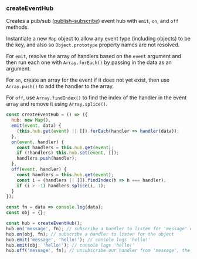 ### createEventHub

Creates a pub/sub ([publish–subscribe](https://en.wikipedia.org/wiki/Publish%E2%80%93subscribe_pattern)) event hub with `emit`, `on`, and `off` methods.

Instantiate a new `Map` object to allow any event type (including objects) to be the key, and also so `Object.prototype` property names are not resolved.

For `emit`, resolve the array of handlers based on the `event` argument and then run
each one with `Array.forEach()` by passing in the data as an argument.

For `on`, create an array for the event if it does not yet exist, then use `Array.push()` to add the handler
to the array.

For `off`, use `Array.findIndex()` to find the index of the handler in the event array and remove it using `Array.splice()`.

```js
const createEventHub = () => ({
  hub: new Map(),
  emit(event, data) {
    (this.hub.get(event) || []).forEach(handler => handler(data));
  },
  on(event, handler) {
    const handlers = this.hub.get(event);
    if (!handlers) this.hub.set(event, []);
    handlers.push(handler);
  },
  off(event, handler) {
    const handlers = this.hub.get(event);
    const i = (handlers || []).findIndex(h => h === handler);
    if (i > -1) handlers.splice(i, 1);
  }
});
```

```js
const fn = data => console.log(data);
const obj = {};

const hub = createEventHub();
hub.on('message', fn); // subscribe a handler to listen for 'message' events
hub.on(obj, fn); // subscribe a handler to listen for the object
hub.emit('message', 'hello!'); // console logs 'hello!'
hub.emit(obj, 'hello!'); // console logs 'hello!'
hub.off('message', fn); // unsubscribe our handler from 'message', the obj event will still work
```
